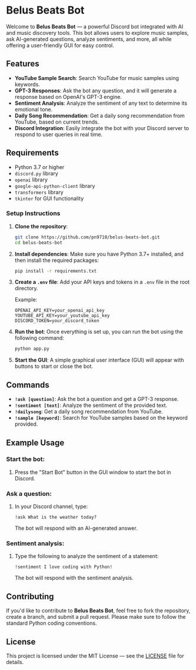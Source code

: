 # Belus Beats Bot

Welcome to **Belus Beats Bot** — a powerful Discord bot integrated with AI and music discovery tools. This bot allows users to explore music samples, ask AI-generated questions, analyze sentiments, and more, all while offering a user-friendly GUI for easy control.

## Features
- **YouTube Sample Search**: Search YouTube for music samples using keywords.
- **GPT-3 Responses**: Ask the bot any question, and it will generate a response based on OpenAI's GPT-3 engine.
- **Sentiment Analysis**: Analyze the sentiment of any text to determine its emotional tone.
- **Daily Song Recommendation**: Get a daily song recommendation from YouTube, based on current trends.
- **Discord Integration**: Easily integrate the bot with your Discord server to respond to user queries in real time.

## Requirements
- Python 3.7 or higher
- `discord.py` library
- `openai` library
- `google-api-python-client` library
- `transformers` library
- `tkinter` for GUI functionality

### Setup Instructions

1. **Clone the repository**:
   ```bash
   git clone https://github.com/pn9710/belus-beats-bot.git
   cd belus-beats-bot
   ```

2. **Install dependencies**:
   Make sure you have Python 3.7+ installed, and then install the required packages:
   ```bash
   pip install -r requirements.txt
   ```

3. **Create a `.env` file**:
   Add your API keys and tokens in a `.env` file in the root directory.
   
   Example:
   ```
   OPENAI_API_KEY=your_openai_api_key
   YOUTUBE_API_KEY=your_youtube_api_key
   DISCORD_TOKEN=your_discord_token
   ```

4. **Run the bot**:
   Once everything is set up, you can run the bot using the following command:
   ```bash
   python app.py
   ```

5. **Start the GUI**:
   A simple graphical user interface (GUI) will appear with buttons to start or close the bot.

## Commands
- **`!ask [question]`**: Ask the bot a question and get a GPT-3 response.
- **`!sentiment [text]`**: Analyze the sentiment of the provided text.
- **`!dailysong`**: Get a daily song recommendation from YouTube.
- **`!sample [keyword]`**: Search for YouTube samples based on the keyword provided.

## Example Usage

### Start the bot:
1. Press the "Start Bot" button in the GUI window to start the bot in Discord.
   
### Ask a question:
1. In your Discord channel, type:
   ```
   !ask What is the weather today?
   ```
   The bot will respond with an AI-generated answer.

### Sentiment analysis:
1. Type the following to analyze the sentiment of a statement:
   ```
   !sentiment I love coding with Python!
   ```
   The bot will respond with the sentiment analysis.

## Contributing
If you'd like to contribute to **Belus Beats Bot**, feel free to fork the repository, create a branch, and submit a pull request. Please make sure to follow the standard Python coding conventions.

## License
This project is licensed under the MIT License — see the [LICENSE](LICENSE) file for details.
